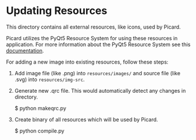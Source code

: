 Updating Resources
==================

This directory contains all external resources, like icons, used by Picard.

Picard utilizes the PyQt5 Resource System for using these resources in
application. For more information about the PyQt5 Resource System see this
[documentation](http://pyqt.sourceforge.net/Docs/PyQt5/resources.html).

For adding a new image into existing resources, follow these steps:

1. Add image file (like .png) into `resources/images/` and source file (like .svg) into `resources/img-src`.
2. Generate new .qrc file. This would automatically detect any changes in directory.

    $ python makeqrc.py

3. Create binary of all resources which will be used by Picard.

    $ python compile.py
